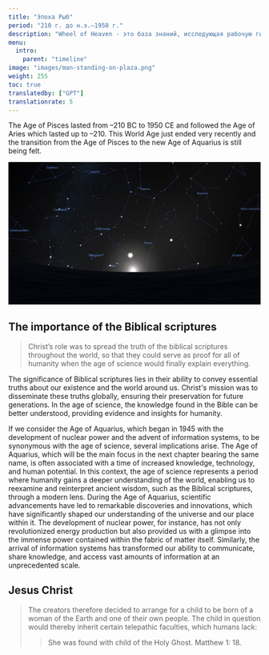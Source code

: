 ```yaml
---
title: "Эпоха Рыб"
period: "210 г. до н.э.—1950 г."
description: "Wheel of Heaven - это база знаний, исследующая рабочую гипотезу о том, что жизнь на Земле была разумно спроектирована внеземной цивилизацией, так называемыми Элохим.."
menu:
  intro:
    parent: "timeline"
image: "images/man-standing-on-plaza.png"
weight: 255
toc: true
translatedby: ["GPT"]
translationrate: 5
---
```


The Age of Pisces lasted from –210 BC to 1950 CE and followed the Age of Aries which lasted up to –210. This World Age just ended very recently and the transition from the Age of Pisces to the new Age of Aquarius is still being felt.

![Image](images/equinox_bc210.png "Vernal equinox in 210 BC")

## The importance of the Biblical scriptures

> Christ’s role was to spread the truth of the biblical scriptures throughout the world, so that they could serve as proof for all of humanity when the age of science would finally explain everything.

The significance of Biblical scriptures lies in their ability to convey essential truths about our existence and the world around us. Christ's mission was to disseminate these truths globally, ensuring their preservation for future generations. In the age of science, the knowledge found in the Bible can be better understood, providing evidence and insights for humanity.

If we consider the Age of Aquarius, which began in 1945 with the development of nuclear power and the advent of information systems, to be synonymous with the age of science, several implications arise. The Age of Aquarius, which will be the main focus in the next chapter bearing the same name, is often associated with a time of increased knowledge, technology, and human potential. In this context, the age of science represents a period where humanity gains a deeper understanding of the world, enabling us to reexamine and reinterpret ancient wisdom, such as the Biblical scriptures, through a modern lens. During the Age of Aquarius, scientific advancements have led to remarkable discoveries and innovations, which have significantly shaped our understanding of the universe and our place within it. The development of nuclear power, for instance, has not only revolutionized energy production but also provided us with a glimpse into the immense power contained within the fabric of matter itself. Similarly, the arrival of information systems has transformed our ability to communicate, share knowledge, and access vast amounts of information at an unprecedented scale.

## Jesus Christ

> The creators therefore decided to arrange for a child to be born of a woman of the Earth and one of their own people. The child in question would thereby inherit certain telepathic faculties, which humans lack:
>
>> She was found with child of the Holy Ghost. Matthew 1: 18.
